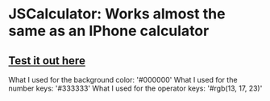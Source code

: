 # JSCalculator: Works almost the same as an IPhone calculator
## [Test it out here](https://locoplains13.github.io/JSCalculator/)
What I used for the background color: '#000000'
What I used for the number keys: '#333333'
What I used for the operator keys: '#rgb(13, 17, 23)'
